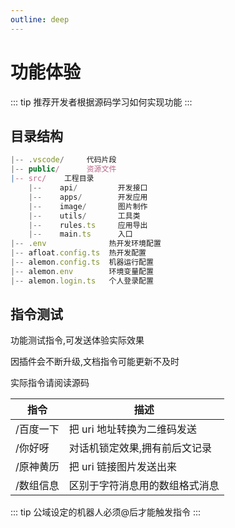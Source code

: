 ```yaml
---
outline: deep
---
```


# 功能体验

::: tip
推荐开发者根据源码学习如何实现功能
:::

## 目录结构

```typescript
|-- .vscode/     代码片段
|-- public/      资源文件
|-- src/    工程目录
    |--    api/         开发接口
    |--    apps/        开发应用
    |--    image/       图片制作
    |--    utils/       工具类
    |--    rules.ts     应用导出
    |--    main.ts      入口
|-- .env              热开发环境配置
|-- afloat.config.ts  热开发配置
|-- alemon.config.ts  机器运行配置
|-- alemon.env        环境变量配置
|-- alemon.login.ts   个人登录配置
```

## 指令测试

功能测试指令,可发送体验实际效果

因插件会不断升级,文档指令可能更新不及时

实际指令请阅读源码

| 指令      | 描述                           |
| --------- | ------------------------------ |
| /百度一下 | 把 uri 地址转换为二维码发送    |
| /你好呀   | 对话机锁定效果,拥有前后文记录  |
| /原神黄历 | 把 uri 链接图片发送出来        |
| /数组信息 | 区别于字符消息用的数组格式消息 |

::: tip
公域设定的机器人必须@后才能触发指令
:::
